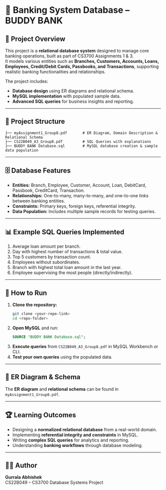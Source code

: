 # 🏦 Banking System Database – BUDDY BANK

## 📌 Project Overview
This project is a **relational database system** designed to manage core banking operations, built as part of CS3700 Assignments 1 & 3.  
It models various entities such as **Branches, Customers, Accounts, Loans, Employees, Credit/Debit Cards, Passbooks, and Transactions**, supporting realistic banking functionalities and relationships.

The project includes:
- **Database design** using ER diagrams and relational schema.
- **MySQL implementation** with populated sample data.
- **Advanced SQL queries** for business insights and reporting.

---

## 📂 Project Structure
```
├── myAssignment1_Group8.pdf       # ER Diagram, Domain Description & Relational Schema
├── CS22B049_A3_Group8.pdf         # SQL Queries with explanations
├── BUDDY BANK Database.sql        # MySQL database creation & sample data population
```

---

## 🗄️ Database Features
- **Entities:** Branch, Employee, Customer, Account, Loan, DebitCard, Passbook, CreditCard, Transaction.
- **Relationships:** One-to-many, many-to-many, and one-to-one links between banking entities.
- **Constraints:** Primary keys, foreign keys, referential integrity.
- **Data Population:** Includes multiple sample records for testing queries.

---

## 📊 Example SQL Queries Implemented
1. Average loan amount per branch.
2. Day with highest number of transactions & total value.
3. Top 5 customers by transaction count.
4. Employees without subordinates.
5. Branch with highest total loan amount in the last year.
6. Employee supervising the most people (directly/indirectly).

---

## 🚀 How to Run
1. **Clone the repository:**
   ```bash
   git clone <your-repo-link>
   cd <repo-folder>
   ```
2. **Open MySQL** and run:
   ```sql
   SOURCE "BUDDY BANK Database.sql";
   ```
3. **Execute queries** from `CS22B049_A3_Group8.pdf` in MySQL Workbench or CLI.
4. **Test your own queries** using the populated data.

---

## 📜 ER Diagram & Schema
The **ER diagram** and **relational schema** can be found in `myAssignment1_Group8.pdf`.

---

## 🏆 Learning Outcomes
- Designing a **normalized relational database** from a real-world domain.
- Implementing **referential integrity and constraints** in MySQL.
- Writing **complex SQL queries** for analytics and reporting.
- Understanding **banking workflows** through database modeling.

---

## 👨‍💻 Author
**Gurrala Abhishek**  
CS22B049 – CS3700 Database Systems Project
